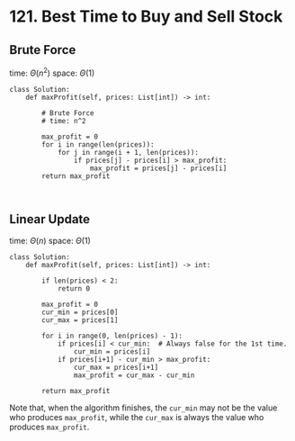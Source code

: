 # 121. Best Time to Buy and Sell Stock

## Brute Force
time: $\Theta ( n^2 )$
space: $\Theta ( 1 )$
```python=
class Solution:
    def maxProfit(self, prices: List[int]) -> int:
        
        # Brute Force
        # time: n^2
        
        max_profit = 0
        for i in range(len(prices)):
            for j in range(i + 1, len(prices)):
                if prices[j] - prices[i] > max_profit:
                    max_profit = prices[j] - prices[i]
        return max_profit
                    
                    
```
## Linear Update
time: $\Theta ( n )$
space: $\Theta ( 1 )$ 
```python=
class Solution:
    def maxProfit(self, prices: List[int]) -> int:
        
        if len(prices) < 2:
            return 0
        
        max_profit = 0
        cur_min = prices[0]
        cur_max = prices[1]
        
        for i in range(0, len(prices) - 1):
            if prices[i] < cur_min:  # Always false for the 1st time.
                cur_min = prices[i]
            if prices[i+1] - cur_min > max_profit:
                cur_max = prices[i+1]
                max_profit = cur_max - cur_min
            
        return max_profit
```
Note that, when the algorithm finishes, the `cur_min` may not be the value who produces `max_profit`, while the `cur_max` is always the value who produces `max_profit`.